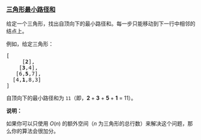 ### [三角形最小路径和](https://leetcode-cn.com/problems/triangle)

<p>给定一个三角形，找出自顶向下的最小路径和。每一步只能移动到下一行中相邻的结点上。</p>

<p>例如，给定三角形：</p>

<pre>[
     [<strong>2</strong>],
    [<strong>3</strong>,4],
   [6,<strong>5</strong>,7],
  [4,<strong>1</strong>,8,3]
]
</pre>

<p>自顶向下的最小路径和为&nbsp;<code>11</code>（即，<strong>2&nbsp;</strong>+&nbsp;<strong>3</strong>&nbsp;+&nbsp;<strong>5&nbsp;</strong>+&nbsp;<strong>1</strong>&nbsp;= 11）。</p>

<p><strong>说明：</strong></p>

<p>如果你可以只使用 <em>O</em>(<em>n</em>)&nbsp;的额外空间（<em>n</em> 为三角形的总行数）来解决这个问题，那么你的算法会很加分。</p>
